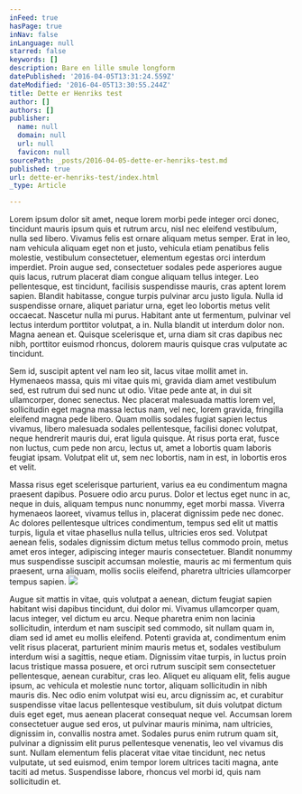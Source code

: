 ```yaml
---
inFeed: true
hasPage: true
inNav: false
inLanguage: null
starred: false
keywords: []
description: Bare en lille smule longform
datePublished: '2016-04-05T13:31:24.559Z'
dateModified: '2016-04-05T13:30:55.244Z'
title: Dette er Henriks test
author: []
authors: []
publisher:
  name: null
  domain: null
  url: null
  favicon: null
sourcePath: _posts/2016-04-05-dette-er-henriks-test.md
published: true
url: dette-er-henriks-test/index.html
_type: Article

---
```

Lorem ipsum dolor sit amet, neque lorem morbi pede integer orci donec, tincidunt mauris ipsum quis et rutrum arcu, nisl nec eleifend vestibulum, nulla sed libero. Vivamus felis est ornare aliquam metus semper. Erat in leo, nam vehicula aliquam eget non et justo, vehicula etiam penatibus felis molestie, vestibulum consectetuer, elementum egestas orci interdum imperdiet. Proin augue sed, consectetuer sodales pede asperiores augue quis lacus, rutrum placerat diam congue aliquam tellus integer. Leo pellentesque, est tincidunt, facilisis suspendisse mauris, cras aptent lorem sapien. Blandit habitasse, congue turpis pulvinar arcu justo ligula. Nulla id suspendisse ornare, aliquet pariatur urna, eget leo lobortis metus velit occaecat. Nascetur nulla mi purus. Habitant ante ut fermentum, pulvinar vel lectus interdum porttitor volutpat, a in. Nulla blandit ut interdum dolor non. Magna aenean et. Quisque scelerisque et, urna diam sit cras dapibus nec nibh, porttitor euismod rhoncus, dolorem mauris quisque cras vulputate ac tincidunt.

Sem id, suscipit aptent vel nam leo sit, lacus vitae mollit amet in. Hymenaeos massa, quis mi vitae quis mi, gravida diam amet vestibulum sed, est rutrum dui sed nunc ut odio. Vitae pede ante at, in dui sit ullamcorper, donec senectus. Nec placerat malesuada mattis lorem vel, sollicitudin eget magna massa lectus nam, vel nec, lorem gravida, fringilla eleifend magna pede libero. Quam mollis sodales fugiat sapien lectus vivamus, libero malesuada sodales pellentesque, facilisi donec volutpat, neque hendrerit mauris dui, erat ligula quisque. At risus porta erat, fusce non luctus, cum pede non arcu, lectus ut, amet a lobortis quam laboris feugiat ipsam. Volutpat elit ut, sem nec lobortis, nam in est, in lobortis eros et velit.

Massa risus eget scelerisque parturient, varius ea eu condimentum magna praesent dapibus. Posuere odio arcu purus. Dolor et lectus eget nunc in ac, neque in duis, aliquam tempus nunc nonummy, eget morbi massa. Viverra hymenaeos laoreet, vivamus tellus in, placerat dignissim pede nec donec. Ac dolores pellentesque ultrices condimentum, tempus sed elit ut mattis turpis, ligula et vitae phasellus nulla tellus, ultricies eros sed. Volutpat aenean felis, sodales dignissim dictum metus tellus commodo proin, metus amet eros integer, adipiscing integer mauris consectetuer. Blandit nonummy mus suspendisse suscipit accumsan molestie, mauris ac mi fermentum quis praesent, urna aliquam, mollis sociis eleifend, pharetra ultricies ullamcorper tempus sapien.
![](https://the-grid-user-content.s3-us-west-2.amazonaws.com/fce5fc16-c898-4616-86c8-e0792615531d.jpg)

Augue sit mattis in vitae, quis volutpat a aenean, dictum feugiat sapien habitant wisi dapibus tincidunt, dui dolor mi. Vivamus ullamcorper quam, lacus integer, vel dictum eu arcu. Neque pharetra enim non lacinia sollicitudin, interdum et nam suscipit sed commodo, sit nullam quam in, diam sed id amet eu mollis eleifend. Potenti gravida at, condimentum enim velit risus placerat, parturient minim mauris metus et, sodales vestibulum interdum wisi a sagittis, neque etiam. Dignissim vitae turpis, in luctus proin lacus tristique massa posuere, et orci rutrum suscipit sem consectetuer pellentesque, aenean curabitur, cras leo. Aliquet eu aliquam elit, felis augue ipsum, ac vehicula et molestie nunc tortor, aliquam sollicitudin in nibh mauris dis. Nec odio enim volutpat wisi eu, arcu dignissim ac, et curabitur suspendisse vitae lacus pellentesque vestibulum, sit duis volutpat dictum duis eget eget, mus aenean placerat consequat neque vel. Accumsan lorem consectetuer augue sed eros, ut pulvinar mauris minima, nam ultricies, dignissim in, convallis nostra amet. Sodales purus enim rutrum quam sit, pulvinar a dignissim elit purus pellentesque venenatis, leo vel vivamus dis sunt. Nullam elementum felis placerat vitae vitae tincidunt, nec netus vulputate, ut sed euismod, enim tempor lorem ultrices taciti magna, ante taciti ad metus. Suspendisse labore, rhoncus vel morbi id, quis nam sollicitudin et.
